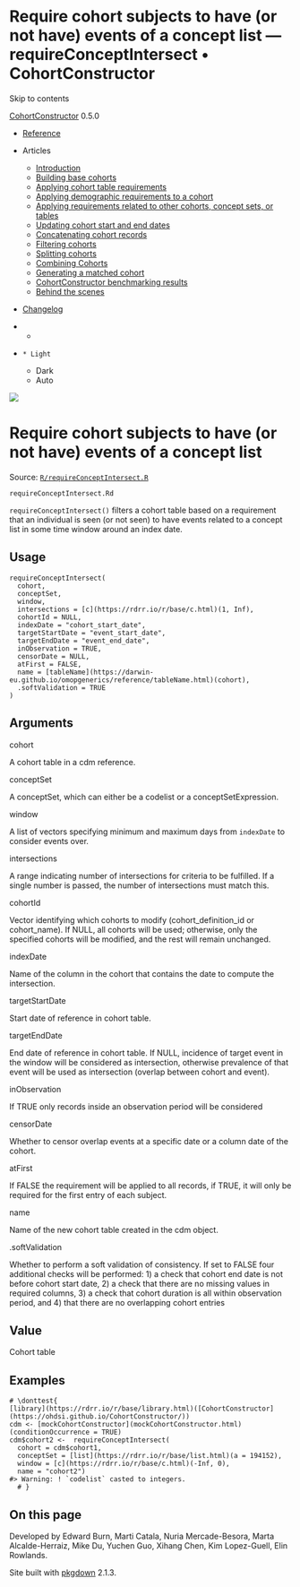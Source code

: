 # Require cohort subjects to have (or not have) events of a concept list — requireConceptIntersect • CohortConstructor

Skip to contents

[CohortConstructor](../index.html) 0.5.0

  * [Reference](../reference/index.html)
  * Articles
    * [Introduction](../articles/a00_introduction.html)
    * [Building base cohorts](../articles/a01_building_base_cohorts.html)
    * [Applying cohort table requirements](../articles/a02_cohort_table_requirements.html)
    * [Applying demographic requirements to a cohort](../articles/a03_require_demographics.html)
    * [Applying requirements related to other cohorts, concept sets, or tables](../articles/a04_require_intersections.html)
    * [Updating cohort start and end dates](../articles/a05_update_cohort_start_end.html)
    * [Concatenating cohort records](../articles/a06_concatanate_cohorts.html)
    * [Filtering cohorts](../articles/a07_filter_cohorts.html)
    * [Splitting cohorts](../articles/a08_split_cohorts.html)
    * [Combining Cohorts](../articles/a09_combine_cohorts.html)
    * [Generating a matched cohort](../articles/a10_match_cohorts.html)
    * [CohortConstructor benchmarking results](../articles/a11_benchmark.html)
    * [Behind the scenes](../articles/a12_behind_the_scenes.html)
  * [Changelog](../news/index.html)


  *   * [](https://github.com/OHDSI/CohortConstructor/)
  *     * Light
    * Dark
    * Auto



![](../logo.png)

# Require cohort subjects to have (or not have) events of a concept list

Source: [`R/requireConceptIntersect.R`](https://github.com/OHDSI/CohortConstructor/blob/main/R/requireConceptIntersect.R)

`requireConceptIntersect.Rd`

`requireConceptIntersect()` filters a cohort table based on a requirement that an individual is seen (or not seen) to have events related to a concept list in some time window around an index date.

## Usage
    
    
    requireConceptIntersect(
      cohort,
      conceptSet,
      window,
      intersections = [c](https://rdrr.io/r/base/c.html)(1, Inf),
      cohortId = NULL,
      indexDate = "cohort_start_date",
      targetStartDate = "event_start_date",
      targetEndDate = "event_end_date",
      inObservation = TRUE,
      censorDate = NULL,
      atFirst = FALSE,
      name = [tableName](https://darwin-eu.github.io/omopgenerics/reference/tableName.html)(cohort),
      .softValidation = TRUE
    )

## Arguments

cohort
    

A cohort table in a cdm reference.

conceptSet
    

A conceptSet, which can either be a codelist or a conceptSetExpression.

window
    

A list of vectors specifying minimum and maximum days from `indexDate` to consider events over.

intersections
    

A range indicating number of intersections for criteria to be fulfilled. If a single number is passed, the number of intersections must match this.

cohortId
    

Vector identifying which cohorts to modify (cohort_definition_id or cohort_name). If NULL, all cohorts will be used; otherwise, only the specified cohorts will be modified, and the rest will remain unchanged.

indexDate
    

Name of the column in the cohort that contains the date to compute the intersection.

targetStartDate
    

Start date of reference in cohort table.

targetEndDate
    

End date of reference in cohort table. If NULL, incidence of target event in the window will be considered as intersection, otherwise prevalence of that event will be used as intersection (overlap between cohort and event).

inObservation
    

If TRUE only records inside an observation period will be considered

censorDate
    

Whether to censor overlap events at a specific date or a column date of the cohort.

atFirst
    

If FALSE the requirement will be applied to all records, if TRUE, it will only be required for the first entry of each subject.

name
    

Name of the new cohort table created in the cdm object.

.softValidation
    

Whether to perform a soft validation of consistency. If set to FALSE four additional checks will be performed: 1) a check that cohort end date is not before cohort start date, 2) a check that there are no missing values in required columns, 3) a check that cohort duration is all within observation period, and 4) that there are no overlapping cohort entries

## Value

Cohort table

## Examples
    
    
    # \donttest{
    [library](https://rdrr.io/r/base/library.html)([CohortConstructor](https://ohdsi.github.io/CohortConstructor/))
    cdm <- [mockCohortConstructor](mockCohortConstructor.html)(conditionOccurrence = TRUE)
    cdm$cohort2 <-  requireConceptIntersect(
      cohort = cdm$cohort1,
      conceptSet = [list](https://rdrr.io/r/base/list.html)(a = 194152),
      window = [c](https://rdrr.io/r/base/c.html)(-Inf, 0),
      name = "cohort2")
    #> Warning: ! `codelist` casted to integers.
      # }
    

## On this page

Developed by Edward Burn, Marti Catala, Nuria Mercade-Besora, Marta Alcalde-Herraiz, Mike Du, Yuchen Guo, Xihang Chen, Kim Lopez-Guell, Elin Rowlands.

Site built with [pkgdown](https://pkgdown.r-lib.org/) 2.1.3.
